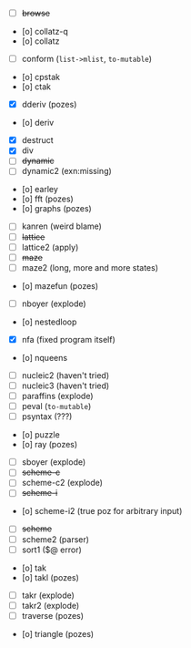- [ ] ~~browse~~
- [o] collatz-q
- [o] collatz
- [ ] conform (`list->mlist`, `to-mutable`)
- [o] cpstak
- [o] ctak
- [x] dderiv (pozes)
- [o] deriv
- [x] destruct
- [x] div
- [ ] ~~dynamic~~
- [ ] dynamic2 (exn:missing)
- [o] earley
- [o] fft (pozes)
- [o] graphs (pozes)
- [ ] kanren (weird blame)
- [ ] ~~lattice~~
- [ ] lattice2 (apply)
- [ ] ~~maze~~
- [ ] maze2 (long, more and more states)
- [o] mazefun (pozes)
- [ ] nboyer (explode)
- [o] nestedloop
- [x] nfa (fixed program itself)
- [o] nqueens
- [ ] nucleic2 (haven't tried)
- [ ] nucleic3 (haven't tried)
- [ ] paraffins (explode)
- [ ] peval (`to-mutable`)
- [ ] psyntax (???)
- [o] puzzle
- [o] ray (pozes)
- [ ] sboyer (explode)
- [ ] ~~scheme-c~~
- [ ] scheme-c2 (explode)
- [ ] ~~scheme-i~~
- [o] scheme-i2 (true poz for arbitrary input)
- [ ] ~~scheme~~
- [ ] scheme2 (parser)
- [ ] sort1 ($@ error)
- [o] tak
- [o] takl (pozes)
- [ ] takr (explode)
- [ ] takr2 (explode)
- [ ] traverse (pozes)
- [o] triangle (pozes)
